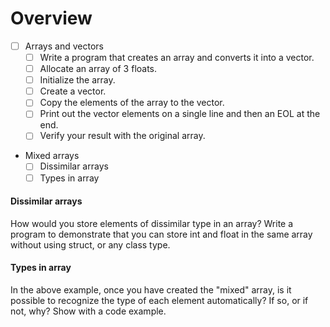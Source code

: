 # Overview

- [ ] Arrays and vectors
    - [ ] Write a program that creates an array and converts it into a vector.
    - [ ] Allocate an array of 3 floats.
    - [ ] Initialize the array.
    - [ ] Create a vector.
    - [ ] Copy the elements of the array to the vector.
    - [ ] Print out the vector elements on a single line and then an EOL at the end.
    - [ ] Verify your result with the original array.

- Mixed arrays
    - [ ] Dissimilar arrays
    - [ ] Types in array

#### Dissimilar arrays
How would you store elements of dissimilar type in an array? Write a program to demonstrate 
that you can store int and float in the same array without using struct, or any class type.

#### Types in array
In the above example, once you have created the "mixed" array, is it possible to recognize the type
of each element automatically? If so, or if not, why? Show with a code example.

